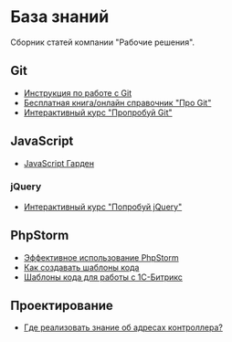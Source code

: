 База знаний
===========

Сборник статей компании "Рабочие решения". 

## Git

- [Инструкция по работе с Git](https://github.com/DsXack/ws-knowbase/blob/master/Git/Instruction.md)
- [Бесплатная книга/онлайн справочник "Про Git"](http://git-scm.com/book/ru)
- [Интерактивный курс "Пропробуй Git"](https://try.github.io)

## JavaScript

- [JavaScript Гарден](http://shamansir.github.io/JavaScript-Garden/)

### jQuery

- [Интерактивный курс "Попробуй jQuery"](http://try.jquery.com/)

## PhpStorm

- [Эффективное использование PhpStorm](https://docs.google.com/presentation/d/1jWt3zD64y-HjEJUDtnCJz8f7npZIE8JZ0Dj-arTS9Ks/edit#slide=id.g180ed61f7_0139)
- [Как создавать шаблоны кода](https://github.com/DsXack/ws-knowbase/blob/master/PhpStorm/How-create-templates.md)
- [Шаблоны кода для работы с 1С-Битрикс](https://github.com/DsXack/ws-knowbase/blob/master/PhpStorm/Bitrix-templates.md)

## Проектирование

- [Где реализовать знание об адресах контроллера?](http://habrahabr.ru/post/226237/)